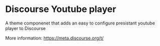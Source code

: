 # Discourse Youtube player

A theme componenet that adds an easy to configure presistant youtube player to Discourse

More information: https://meta.discourse.org/t/
